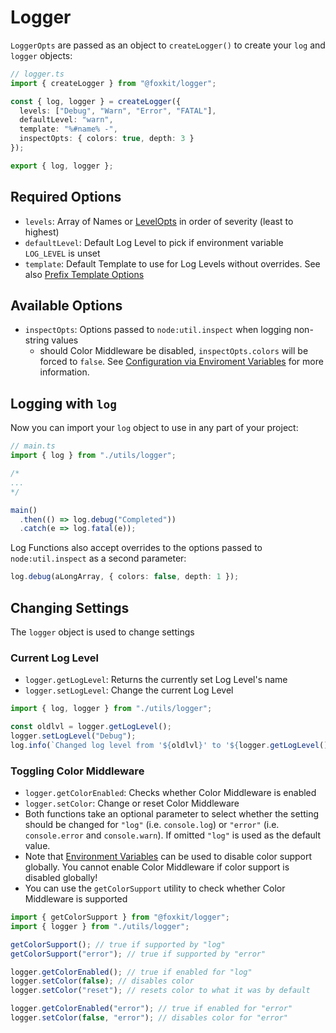 # Logger

`LoggerOpts` are passed as an object to `createLogger()` to create your `log` and `logger` objects:

```ts
// logger.ts
import { createLogger } from "@foxkit/logger";

const { log, logger } = createLogger({
  levels: ["Debug", "Warn", "Error", "FATAL"],
  defaultLevel: "warn",
  template: "%#name% -",
  inspectOpts: { colors: true, depth: 3 }
});

export { log, logger };
```

## Required Options

- `levels`: Array of Names or [LevelOpts](./customizing-log-levels.md) in order of severity (least to highest)
- `defaultLevel`: Default Log Level to pick if environment variable `LOG_LEVEL` is unset
- `template`: Default Template to use for Log Levels without overrides. See also [Prefix Template Options](./prefix-template-options.md)

## Available Options

- `inspectOpts`: Options passed to `node:util.inspect` when logging non-string values
  - should Color Middleware be disabled, `inspectOpts.colors` will be forced to `false`. See [Configuration via Enviroment Variables](./env-variables.md#force_color) for more information.

## Logging with `log`

Now you can import your `log` object to use in any part of your project:

```ts
// main.ts
import { log } from "./utils/logger";

/*
...
*/

main()
  .then(() => log.debug("Completed"))
  .catch(e => log.fatal(e));
```

Log Functions also accept overrides to the options passed to `node:util.inspect` as a second parameter:

```ts
log.debug(aLongArray, { colors: false, depth: 1 });
```

## Changing Settings

The `logger` object is used to change settings

### Current Log Level

- `logger.getLogLevel`: Returns the currently set Log Level's name
- `logger.setLogLevel`: Change the current Log Level

```ts
import { log, logger } from "./utils/logger";

const oldlvl = logger.getLogLevel();
logger.setLogLevel("Debug");
log.info(`Changed log level from '${oldlvl}' to '${logger.getLogLevel()}'`);
```

### Toggling Color Middleware

- `logger.getColorEnabled`: Checks whether Color Middleware is enabled
- `logger.setColor`: Change or reset Color Middleware
- Both functions take an optional parameter to select whether the setting should be changed for `"log"` (i.e. `console.log`) or `"error"` (i.e. `console.error` and `console.warn`). If omitted `"log"` is used as the default value.
- Note that [Environment Variables](./env-variables.md#force_color) can be used to disable color support globally. You cannot enable Color Middleware if color support is disabled globally!
- You can use the `getColorSupport` utility to check whether Color Middleware is supported

```ts
import { getColorSupport } from "@foxkit/logger";
import { logger } from "./utils/logger";

getColorSupport(); // true if supported by "log"
getColorSupport("error"); // true if supported by "error"

logger.getColorEnabled(); // true if enabled for "log"
logger.setColor(false); // disables color
logger.setColor("reset"); // resets color to what it was by default

logger.getColorEnabled("error"); // true if enabled for "error"
logger.setColor(false, "error"); // disables color for "error"
```
